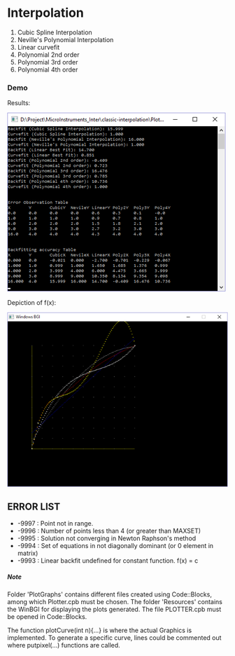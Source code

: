 # Interpolation

1. Cubic Spline Interpolation
2. Neville's Polynomial Interpolation
3. Linear curvefit
4. Polynomial 2nd order
5. Polynomial 3rd order
6. Polynomial 4th order

### Demo

Results:

![Console image](https://raw.githubusercontent.com/revanurambareesh/classic-interpolation/master/Resources/console1.png)

Depiction of f(x):

![Console image BGI](https://raw.githubusercontent.com/revanurambareesh/classic-interpolation/master/Resources/console2.png)


## ERROR LIST
- -9997 : Point not in range.
- -9996 : Number of points less than 4 (or greater than MAXSET)
- -9995 : Solution not converging in Newton Raphson's method
- -9994 : Set of equations in not diagonally dominant (or 0 element in matrix)
- -9993 : Linear backfit undefined for constant function. f(x) = c

##### Note

Folder 'PlotGraphs' contains different files created using Code::Blocks, among which Plotter.cpb must be chosen. The folder 'Resources' contains the WinBGI for displaying the plots generated.
The file PLOTTER.cpb must be opened in Code::Blocks.

The function plotCurve(int n){...} is where the actual Graphics is implemented. To generate a specific curve, lines could be commented out where putpixel(...) functions are called.
